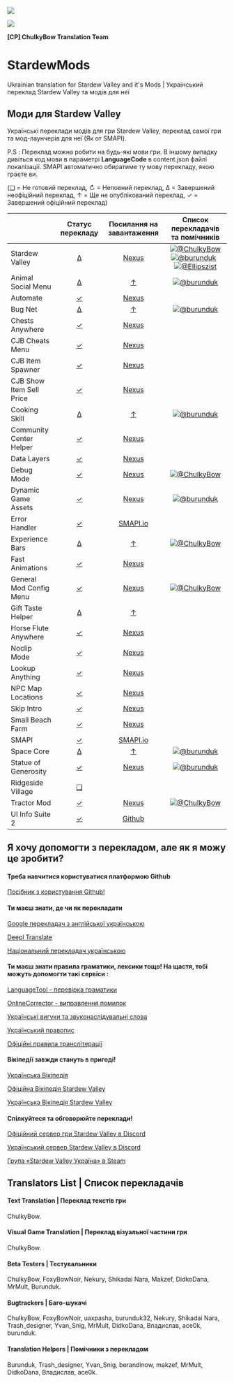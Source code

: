 ![](https://cdn.discordapp.com/emojis/586947531586535425.gif?v=1)

![](https://cdn.akamai.steamstatic.com/steamcommunity/public/images/clans/11170746/3ef23c9138df24e797373b11d432bd6799fba0e7.png)

**[CP] ChulkyBow Translation Team**

# StardewMods
Ukrainian translation for Stardew Valley and it's Mods | Український переклад Stardew Valley та модів для неї

## Моди для Stardew Valley
Українські переклади модів для гри Stardew Valley, переклад самої гри та мод-лаунчерів для неї (Як от SMAPI).

P.S : Переклад можна робити на будь-які мови гри. В іншому випадку дивіться код мови в параметрі **LanguageCode** в content.json файлі локалізації. SMAPI автоматично обиратиме ту мову перекладу, якою граєте ви.

(❑ = Не готовий переклад, ↻ = Неповний переклад, ∆ = Завершений неофіційний переклад, ↑ = Ще не опублікований переклад, ✓ = Завершений офіційний переклад)

&nbsp;                            | Статус перекладу                                                    | Посилання на завантаження                                                                | Список перекладачів та помічників
--------------------------------- | :------------------------------------------------------------: | :------------------------------------------------------------------------: | :-----------------------------------------------------------------------:
Stardew Valley                    | [∆](StardewValley/)                                            | [Nexus](https://www.nexusmods.com/stardewvalley/mods/8427)                 | [![@ChulkyBow](https://avatars.githubusercontent.com/u/83290351?s=36)](https://github.com/ChulkyBow) [![@burunduk](https://avatars.githubusercontent.com/u/912818?s=36)](https://github.com/burunduk)  [![@Ellipszist](https://avatars.githubusercontent.com/u/43781364?s=36)](https://github.com/Ellipszist)
Animal Social Menu                | [∆](AnimalSocialMenu/i18n/uk.json)                             | [↑](https://github.com/spacechase0/StardewValleyMods/pull/143)            | [![@burunduk](https://avatars.githubusercontent.com/u/912818?s=36)](https://github.com/burunduk)
Automate                          | [✓](Automate/i18n/uk.json)                                     | [Nexus](https://www.nexusmods.com/stardewvalley/mods/1063)                 |
Bug Net                           | [∆](BugNet/i18n/uk.json)                                       | [↑](https://github.com/spacechase0/StardewValleyMods/pull/143)            | [![@burunduk](https://avatars.githubusercontent.com/u/912818?s=36)](https://github.com/burunduk)
Chests Anywhere                   | [✓](ChestsAnywhere/i18n/uk.json)                               | [Nexus](https://www.nexusmods.com/stardewvalley/mods/518)                  |
CJB Cheats Menu                   | [✓](CJBCheatsMenu/i18n/uk.json)                                | [Nexus](https://www.nexusmods.com/stardewvalley/mods/4/)                   |
CJB Item Spawner                  | [✓](CJBItemSpawner/i18n/uk.json)                               | [Nexus](https://www.nexusmods.com/stardewvalley/mods/93)                   |
CJB Show Item Sell Price          | [✓](CJBShowItemSellPrice/i18n/uk.json)                         | [Nexus](https://www.nexusmods.com/stardewvalley/mods/5)                    |
Cooking Skill                     | [∆](CookingSkill/i18n/uk.json)                                 | [↑](https://github.com/spacechase0/StardewValleyMods/pull/143)            | [![@burunduk](https://avatars.githubusercontent.com/u/912818?s=36)](https://github.com/burunduk)
Community Center Helper           | [✓](CommunityCenterHelper/i18n/uk.json)                        | [Nexus](https://www.nexusmods.com/stardewvalley/mods/6893)                 |
Data Layers                       | [✓](DataLayers/i18n/uk.json)                                   | [Nexus](https://www.nexusmods.com/stardewvalley/mods/1691)                 |
Debug Mode                        | [✓](DebugMode/i18n/uk.json)                                    | [Nexus](https://www.nexusmods.com/stardewvalley/mods/679)                  | [![@ChulkyBow](https://avatars.githubusercontent.com/u/83290351?s=36)](https://github.com/ChulkyBow)
Dynamic Game Assets               | [✓](DynamicGameAssets/i18n/uk.json)                            | [Nexus](https://www.nexusmods.com/stardewvalley/mods/9365)                 | [![@burunduk](https://avatars.githubusercontent.com/u/912818?s=36)](https://github.com/burunduk)
Error Handler                     | [✓](ErrorHandler/i18n/uk.json)                                 | [SMAPI.io](https://smapi.io/)                                              |
Experience Bars                   | [∆](ExperienceBars/i18n/uk.json)                               | [↑](▫️https://github.com/spacechase0/StardewValleyMods/pull/173)          | [![@ChulkyBow](https://avatars.githubusercontent.com/u/83290351?s=36)](https://github.com/ChulkyBow)
Fast Animations                   | [✓](FastAnimations/i18n/uk.json)                               | [Nexus](https://www.nexusmods.com/stardewvalley/mods/1089)                 |
General Mod Config Menu           | [✓](GeneralModConfigMenu/i18n/uk.json)                         | [Nexus](https://www.nexusmods.com/stardewvalley/mods/5098)                 | [![@ChulkyBow](https://avatars.githubusercontent.com/u/83290351?s=36)](https://github.com/ChulkyBow)
Gift Taste Helper                 | [∆](GiftTasteHelper/i18n/uk.json)                              | [↑](https://github.com/tstaples/GiftTasteHelper/pull/26)                  |
Horse Flute Anywhere              | [✓](HorseFluteAnywhere/i18n/uk.json)                           | [Nexus](https://www.nexusmods.com/stardewvalley/mods/7500)                 |
Noclip Mode                       | [✓](NoclipMode/i18n/uk.json)                                   | [Nexus](https://www.nexusmods.com/stardewvalley/mods/3900)                 |
Lookup Anything                   | [✓](LookupAnything/i18n/uk.json)                               | [Nexus](https://www.nexusmods.com/stardewvalley/mods/541)                  |
NPC Map Locations                 | [✓](NPCMapLocations/i18n/uk.json)                              | [Nexus](https://www.nexusmods.com/stardewvalley/mods/239)                  |
Skip Intro                        | [✓](SkipIntro/i18n/uk.json)                                    | [Nexus](https://www.nexusmods.com/stardewvalley/mods/533)                  |
Small Beach Farm                  | [✓](SmallBeachFarm/i18n/uk.json)                               | [Nexus](https://www.nexusmods.com/stardewvalley/mods/3750)                 |
SMAPI                             | [✓](smapi-internal/i18n/uk.json)                               | [SMAPI.io](https://smapi.io/)                                              |
Space Core                        | [∆](SpaceCore/i18n/uk.json)                                    | [↑](https://github.com/spacechase0/StardewValleyMods/pull/143)             | [![@burunduk](https://avatars.githubusercontent.com/u/912818?s=36)](https://github.com/burunduk)
Statue of Generosity              | [✓](StatueOfGenerosity/i18n/uk.json)                           | [Nexus](https://www.nexusmods.com/stardewvalley/mods/7532)                 | [![@burunduk](https://avatars.githubusercontent.com/u/912818?s=36)](https://github.com/burunduk)
Ridgeside Village                 | [❑](Ridgeside%20Village/)                                      |                                                                            |
Tractor Mod                       | [✓](TractorMod/i18n/uk.json)                                   | [Nexus](https://www.nexusmods.com/stardewvalley/mods/1401)                 | [![@ChulkyBow](https://avatars.githubusercontent.com/u/83290351?s=36)](https://github.com/ChulkyBow)
UI Info Suite 2                   | [✓](UIInfoSuite2/i18n/uk.json)                                 | [Github](https://github.com/Annosz/UIInfoSuite2/releases)                  |
## Я хочу допомогти з перекладом, але як я можу це зробити?

#### Треба навчитися користуватися платформою Github
[Посібник з користування Github!](https://youtu.be/iv8rSLsi1xo)

#### Ти маєш знати, де чи як перекладати
[Google перекладач з англійської українською](https://www.google.com/search?q=%D0%BF%D0%B5%D1%80%D0%B5%D0%BA%D0%BB%D0%B0%D0%B4%D0%B0%D1%87+%D0%B7+%D0%B0%D0%BD%D0%B3%D0%BB%D1%96%D0%B9%D1%81%D1%8C%D0%BA%D0%BE%D1%97+%D0%BD%D0%B0+%D1%83%D0%BA%D1%80%D0%B0%D1%97%D0%BD%D1%81%D1%8C%D0%BA%D1%83&oq=%D0%9F%D0%B5%D1%80%D0%B5%D0%BA%D0%BB%D0%B0%D0%B4%D0%B0%D1%87&)

[Deepl Translate](https://www.deepl.com/en/translator)

[Національний перекладач українською](https://www.m-translate.com.ua/#text=Stardew%20Valley&direction=en-uk)

#### Ти маєш знати правила граматики, лексики тощо! На щастя, тобі можуть допомогти такі сервіси :
[LanguageTool - перевірка граматики](https://languagetool.org/uk)

[OnlineCorrector - виправлення помилок](https://onlinecorrector.com.ua/uk/)

[Українські вигуки та звуконаслідувальні слова](https://steamcommunity.com/groups/UkrainianTranslation/discussions/0/2264691750499622777/)

[Український правопис](https://mon.gov.ua/storage/app/media/zagalna%20serednya/05062019-onovl-pravo.pdf)

[Офіційні правила транслітерації](https://zakon.rada.gov.ua/laws/show/55-2010-%D0%BF#Text)

#### Вікіпедії завжди стануть в пригоді!
[Українська Вікіпедія](https://uk.m.wikipedia.org/wiki/%D0%93%D0%BE%D0%BB%D0%BE%D0%B2%D0%BD%D0%B0_%D1%81%D1%82%D0%BE%D1%80%D1%96%D0%BD%D0%BA%D0%B0)

[Офіційна Вікіпедія Stardew Valley](https://stardewvalleywiki.com/Stardew_Valley_Wiki)

[Українська Вікіпедія Stardew Valley](https://stardew-valley.fandom.com/uk/wiki/%D0%93%D0%BE%D0%BB%D0%BE%D0%B2%D0%BD%D0%B0_%D1%81%D1%82%D0%BE%D1%80%D1%96%D0%BD%D0%BA%D0%B0)

#### Спілкуйтеся та обговорюйте переклади!
[Офіційний сервер гри Stardew Valley в Discord](https://discord.gg/stardewvalley)

[Український сервер Stardew Valley в Discord](https://discord.gg/Mj5TVDmKFd)

[Група «Stardew Valley Україна» в Steam](http://steamcommunity.com/groups/StardewValleyUkraine)

## Translators List | Список перекладачів

#### Text Translation | Переклад текстів гри
ChulkyBow.

#### Visual Game Translation | Переклад візуальної частини гри
ChulkyBow.

#### Beta Testers | Тестувальники
ChulkyBow, FoxyBowNoir, Nekury, Shikadai Nara, Makzef, DidkoDana, MrMult, Burunduk.

#### Bugtrackers | Баго-шукачі
ChulkyBow, FoxyBowNoir, uaxpasha, burunduk32, Nekury, Shikadai Nara, Trash_designer, Yvan_Snig, MrMult, DidkoDana, Владислав, ace0k, burunduk.

#### Translation Helpers | Помічники з перекладом
Burunduk, Trash_designer, Yvan_Snig, berandinow, makzef, MrMult, DidkoDana, Владислав, ace0k.
